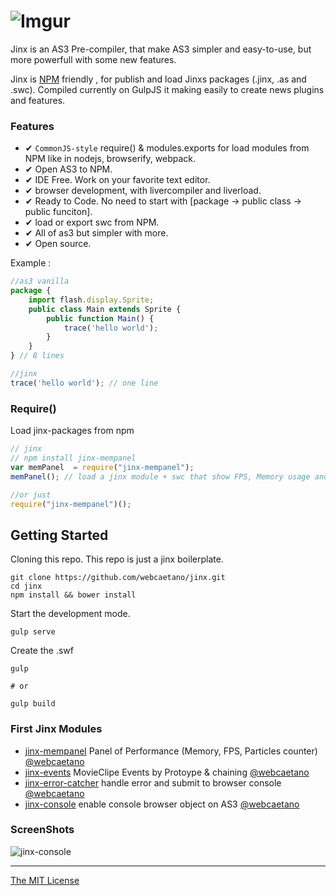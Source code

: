 # ![Imgur](http://i.imgur.com/FHjshUv.png)

Jinx is an AS3 Pre-compiler, that make AS3 simpler and easy-to-use, but more powerfull with some new features.

Jinx is [NPM](https://www.npmjs.com) friendly , for publish and load Jinxs packages (.jinx, .as and .swc). 
Compiled currently on GulpJS it making easily to create news plugins and features.

### Features 
- ✔ `CommonJS-style` require() & modules.exports for load modules from NPM like in nodejs, browserify, webpack.
- ✔ Open AS3 to NPM.
- ✔ IDE Free. Work on your favorite text editor.
- ✔ browser development, with livercompiler and liverload. 
- ✔ Ready to Code. No need to start with [package -> public class -> public funciton].
- ✔ load or export swc from NPM.  
- ✔ All of as3 but simpler with more.
- ✔ Open source.

Example :

```javascript
//as3 vanilla
package {
	import flash.display.Sprite;
	public class Main extends Sprite {
		public function Main() {
			trace('hello world');
		}
	}
} // 8 lines

//jinx
trace('hello world'); // one line 
```

### Require()
Load jinx-packages from npm

```javascript
// jinx
// npm install jinx-mempanel
var memPanel  = require("jinx-mempanel");
memPanel(); // load a jinx module + swc that show FPS, Memory usage and Number of particles in a panel.

//or just 
require("jinx-mempanel")();
```

## Getting Started

Cloning this repo. 
This repo is just a jinx boilerplate.

```Batchfile
git clone https://github.com/webcaetano/jinx.git
cd jinx
npm install && bower install
```

Start the development mode.
```Batchfile
gulp serve
```

Create the .swf 
```Batchfile
gulp

# or 

gulp build
```


### First Jinx Modules 

- [jinx-mempanel](https://github.com/webcaetano/jinx-mempanel) Panel of Performance (Memory, FPS, Particles counter) [@webcaetano](https://github.com/webcaetano)
- [jinx-events](https://github.com/webcaetano/jinx-events) MovieClipe Events by Protoype & chaining  [@webcaetano](https://github.com/webcaetano)
- [jinx-error-catcher](https://github.com/webcaetano/jinx-error-catcher) handle error and submit to browser console [@webcaetano](https://github.com/webcaetano)
- [jinx-console](https://github.com/webcaetano/jinx-console) enable console browser object on AS3  [@webcaetano](https://github.com/webcaetano)

### ScreenShots

![jinx-console](http://i.imgur.com/DdARTRu.jpg)



---------------------------------

[The MIT License](https://raw.githubusercontent.com/webcaetano/jinx/master/LICENSE.md)
